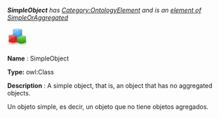 ___SimpleObject__ 
 has
 [Category:OntologyElement](../../Category/OntologyElement "Category:OntologyElement") 
 and is an
 [element of](../../Property/ElementOf "Property:ElementOf") 
[SimpleOrAggregated](../../Submissions/SimpleOrAggregated "Submissions:SimpleOrAggregated")_




  





[![Class](../images/thumb/2/27/Class.gif/45px-Class.gif)](../../Image/Class.gif "Class")


__Name__ 
 : SimpleObject
 



__Type:__ 
 owl:Class
 



__Description__ 
 : A simple object, that is, an object that has no aggregated objects.
 



  





 Un objeto simple, es decir, un objeto que no tiene objetos agregados.